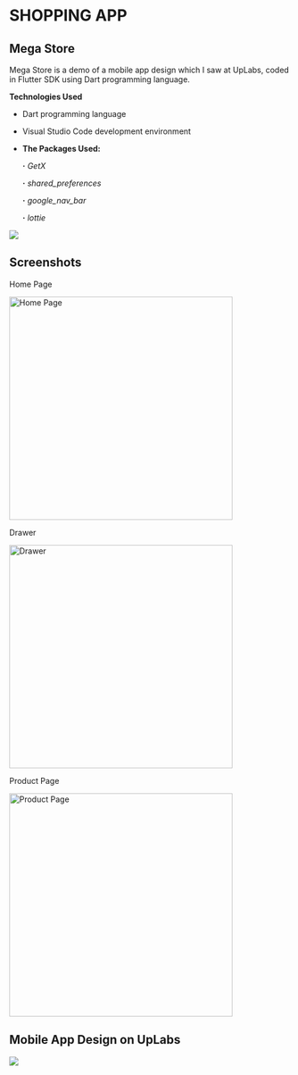 # SHOPPING APP  
## Mega Store
 
 Mega Store is a demo of a mobile app design which I saw at UpLabs, coded in Flutter SDK using Dart programming language.
 
 **Technologies Used**

- Dart programming language

- Visual Studio Code development environment 
 
- **The Packages Used:** 
 
  **·** *GetX*

  **·** *shared_preferences*

  **·** *google_nav_bar*

  **·** *lottie*

<img src="https://user-images.githubusercontent.com/114333454/223197093-94582dd7-6787-458a-8e34-d26d585d26eb.mp4" width="auto">

## Screenshots
Home Page

<img src="https://user-images.githubusercontent.com/114333454/223199219-dfd0fffc-cf55-43ed-8d3c-9828cd49e556.png" alt="Home Page" width="400" height="auto">


Drawer

<img src="https://user-images.githubusercontent.com/114333454/223199236-6bfa766c-d633-49fc-a675-e2ebbfdbddda.png" alt="Drawer" width="400" height="auto">


Product Page

<img src="https://user-images.githubusercontent.com/114333454/223199247-70d23aae-6b8e-463a-af17-7bbf4102daba.png" alt="Product Page" width="400" height="auto">


## Mobile App Design on UpLabs

<img src="https://user-images.githubusercontent.com/114333454/223230251-a25e48ea-4bdc-4dba-a5c3-7b78050f1de2.jpg" width="auto" height="auto">
